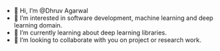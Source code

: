 - 👋 Hi, I’m @Dhruv Agarwal
- 👀 I’m interested in software development, machine learning and deep learning domain.
- 🌱 I’m currently learning about deep learning libraries.
- 💞️ I’m looking to collaborate with you on project or research work.

<!---
dhruvagarwal29/dhruvagarwal29 is a ✨ special ✨ repository because its `README.md` (this file) appears on your GitHub profile.
You can click the Preview link to take a look at your changes.
--->
